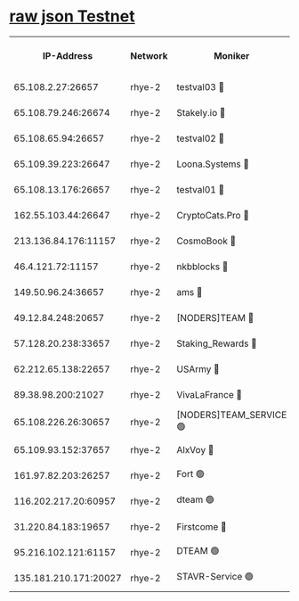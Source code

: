 
[raw json Testnet](https://rpc-check.quickt.stavr.tech/quickt/rpc-quickt-result.json)
=


<table><tr><th>IP-Address</th><th>Network</th><th>Moniker</th><th>Latest Block Height</th><th>Earliest Block Height</th><th>Catching Up</th><th>Tx Index</th><th>Voting Power</th><th>Scan Time</th></tr><tr><td>65.108.2.27:26657</td><td>rhye-2</td><td>testval03 🔴</td><td>600151</td><td>1</td><td>False</td><td>on</td><td>11002050</td><td>2024-02-01T02:02:50.849882604UTC</td></tr><tr><td>65.108.79.246:26674</td><td>rhye-2</td><td>Stakely.io 🔴</td><td>600151</td><td>1</td><td>False</td><td>on</td><td>10010</td><td>2024-02-01T02:02:53.221956220UTC</td></tr><tr><td>65.108.65.94:26657</td><td>rhye-2</td><td>testval02 🔴</td><td>600152</td><td>1</td><td>False</td><td>on</td><td>11002050</td><td>2024-02-01T02:02:56.017290375UTC</td></tr><tr><td>65.109.39.223:26647</td><td>rhye-2</td><td>Loona.Systems 🔴</td><td>600152</td><td>1</td><td>False</td><td>off</td><td>86949</td><td>2024-02-01T02:02:59.144900313UTC</td></tr><tr><td>65.108.13.176:26657</td><td>rhye-2</td><td>testval01 🔴</td><td>600153</td><td>1</td><td>False</td><td>on</td><td>13082010</td><td>2024-02-01T02:03:00.009610704UTC</td></tr><tr><td>162.55.103.44:26647</td><td>rhye-2</td><td>CryptoCats.Pro 🔴</td><td>600158</td><td>1</td><td>False</td><td>off</td><td>9999</td><td>2024-02-01T02:03:30.329053930UTC</td></tr><tr><td>213.136.84.176:11157</td><td>rhye-2</td><td>CosmoBook 🔴</td><td>600157</td><td>65301</td><td>False</td><td>off</td><td>1528057</td><td>2024-02-01T02:03:23.883121770UTC</td></tr><tr><td>46.4.121.72:11157</td><td>rhye-2</td><td>nkbblocks 🔴</td><td>600149</td><td>70101</td><td>False</td><td>off</td><td>81491</td><td>2024-02-01T02:02:42.687778236UTC</td></tr><tr><td>149.50.96.24:36657</td><td>rhye-2</td><td>ams 🔴</td><td>600155</td><td>133501</td><td>False</td><td>on</td><td>10786</td><td>2024-02-01T02:03:13.360770156UTC</td></tr><tr><td>49.12.84.248:20657</td><td>rhye-2</td><td>[NODERS]TEAM 🔴</td><td>600155</td><td>146001</td><td>False</td><td>on</td><td>59690</td><td>2024-02-01T02:03:10.953966826UTC</td></tr><tr><td>57.128.20.238:33657</td><td>rhye-2</td><td>Staking_Rewards 🔴</td><td>600152</td><td>149101</td><td>False</td><td>on</td><td>9900</td><td>2024-02-01T02:02:58.790356364UTC</td></tr><tr><td>62.212.65.138:22657</td><td>rhye-2</td><td>USArmy 🔴</td><td>563100</td><td>198001</td><td>False</td><td>on</td><td>59069</td><td>2024-02-01T02:02:50.013246076UTC</td></tr><tr><td>89.38.98.200:21027</td><td>rhye-2</td><td>VivaLaFrance 🔴</td><td>600150</td><td>220501</td><td>False</td><td>off</td><td>10000</td><td>2024-02-01T02:02:45.049826897UTC</td></tr><tr><td>65.108.226.26:30657</td><td>rhye-2</td><td>[NODERS]TEAM_SERVICE 🟢</td><td>600152</td><td>241501</td><td>False</td><td>on</td><td>0</td><td>2024-02-01T02:02:59.600704980UTC</td></tr><tr><td>65.109.93.152:37657</td><td>rhye-2</td><td>AlxVoy 🔴</td><td>600150</td><td>315173</td><td>False</td><td>on</td><td>143351</td><td>2024-02-01T02:02:47.540077597UTC</td></tr><tr><td>161.97.82.203:26257</td><td>rhye-2</td><td>Fort 🟢</td><td>563100</td><td>330438</td><td>False</td><td>on</td><td>0</td><td>2024-02-01T02:02:42.394088182UTC</td></tr><tr><td>116.202.217.20:60957</td><td>rhye-2</td><td>dteam 🟢</td><td>600152</td><td>421794</td><td>False</td><td>on</td><td>0</td><td>2024-02-01T02:02:56.368693846UTC</td></tr><tr><td>31.220.84.183:19657</td><td>rhye-2</td><td>Firstcome 🔴</td><td>584316</td><td>541501</td><td>False</td><td>off</td><td>721277</td><td>2024-02-01T02:02:50.408632143UTC</td></tr><tr><td>95.216.102.121:61157</td><td>rhye-2</td><td>DTEAM 🟢</td><td>596935</td><td>595801</td><td>False</td><td>on</td><td>0</td><td>2024-02-01T02:02:53.565078496UTC</td></tr><tr><td>135.181.210.171:20027</td><td>rhye-2</td><td>STAVR-Service 🟢</td><td>600154</td><td>597001</td><td>False</td><td>on</td><td>0</td><td>2024-02-01T02:03:08.621824448UTC</td></tr></table>